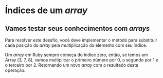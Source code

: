 # Índices de um *array*

## Vamos testar seus conhecimentos com *arrays*

Para resolver este desafio, você deve implementar o método para substituir cada
posição do *array* pela multiplicação do elemento com seu índice.

Um *array* em Ruby sempre começa do índice zero, então, se temos um Array [3, 7, 8], 
vamos multiplicar o primeiro número por 0, o segundo por 1 e o terceiro por 2. 
Retornando um novo *array* com o resultado desta operação.
